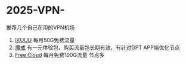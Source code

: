 # 2025-VPN-
推荐几个自己在用的VPN机场
1. [IKUUU](https://ikuuu.one/auth/register?code=jwvd) 每月50G免费流量
2. [魔戒](https://mojie.kim/register?aff=V64wdgQB) 有一元体验包，购买流量包长期有效，有针对GPT APP端优化节点
3. [Free Cloud](https://www.asus.im/#/register?code=PEaa59bl) 每月免费100G流量 节点多
